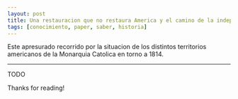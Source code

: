 ```yaml
---
layout: post
title: Una restauracion que no restaura America y el camino de la independencia
tags: [conocimiento, paper, saber, historia]
---
```


<!--Resumen-->
Este apresurado recorrido  por la situacion de los distintos territorios americanos de la Monarquia Catolica en torno a 1814.

---

<!--more-->
TODO
  
Thanks for reading!